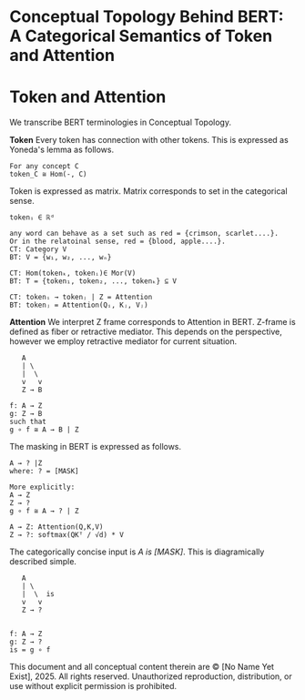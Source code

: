 # Conceptual Topology Behind BERT: A Categorical Semantics of Token and Attention

# Token and Attention
We transcribe BERT terminologies in Conceptual Topology.

**Token**
Every token has connection with other tokens. This is expressed as Yoneda's lemma as follows.
```
For any concept C
token_C ≅ Hom(-, C)
```

Token is expressed as matrix. Matrix corresponds to set in the categorical sense.
```
tokenᵢ ∈ ℝᵈ

any word can behave as a set such as red = {crimson, scarlet....}.
Or in the relatoinal sense, red = {blood, apple....}.
CT: Category V
BT: V = {w₁, w₂, ..., wₙ}

CT: Hom(tokenₖ, tokenᵢ)∈ Mor(V)
BT: T = {token₁, token₂, ..., tokenₖ} ⊆ V

CT: tokenᵢ → tokenⱼ | Z = Attention
BT: tokenⱼ = Attention(Qᵢ, Kⱼ, Vⱼ)
```

**Attention**
We interpret Z frame corresponds to Attention in BERT. Z-frame is defined as fiber or retractive mediator. This depends on the perspective, however we employ retractive mediator for current situation.

```
   A
   | \
   |  \
   v   v
   Z → B  

f: A → Z  
g: Z → B
such that
g ∘ f ≅ A → B | Z
```

The masking in BERT is expressed as follows.
```
A → ? |Z
where: ? = [MASK]

More explicitly:
A → Z
Z → ?
g ∘ f ≅ A → ? | Z

A → Z: Attention(Q,K,V)
Z → ?: softmax(QKᵀ / √d) * V
```

The categorically concise input is *A is [MASK]*. This is diagramically described simple.
```
   A
   | \
   |  \  is
   v   v
   Z → ? 


f: A → Z   
g: Z → ?  
is = g ∘ f
```

This document and all conceptual content therein are © [No Name Yet Exist], 2025. 
All rights reserved. Unauthorized reproduction, distribution, or use without explicit permission is prohibited.
